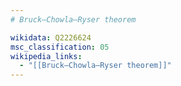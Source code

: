 ```yaml
---
# Bruck–Chowla–Ryser theorem

wikidata: Q2226624
msc_classification: 05
wikipedia_links:
  - "[[Bruck–Chowla–Ryser theorem]]"
---
```

